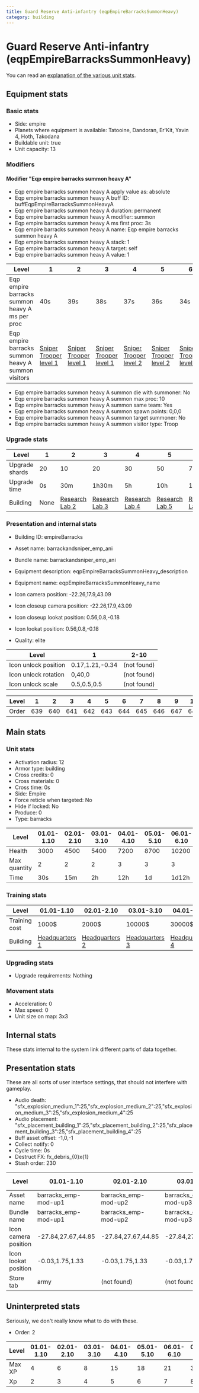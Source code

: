 ```yaml
---
title: Guard Reserve Anti-infantry (eqpEmpireBarracksSummonHeavy)
category: building
---
```


# Guard Reserve Anti-infantry (eqpEmpireBarracksSummonHeavy)

You can read an [explanation  of the various unit stats](unitexplained.md).

## Equipment stats

### Basic stats

  * Side: empire
  * Planets where equipment is available: Tatooine, Dandoran, Er'Kit, Yavin 4, Hoth, Takodana
  * Buildable unit: true
  * Unit capacity: 13

### Modifiers

#### Modifier "Eqp empire barracks summon heavy A"

  * Eqp empire barracks summon heavy A apply value as: absolute
  * Eqp empire barracks summon heavy A buff ID: buffEqpEmpireBarracksSummonHeavyA
  * Eqp empire barracks summon heavy A duration: permanent
  * Eqp empire barracks summon heavy A modifier: summon
  * Eqp empire barracks summon heavy A ms first proc: 3s
  * Eqp empire barracks summon heavy A name: Eqp empire barracks summon heavy A
  * Eqp empire barracks summon heavy A stack: 1
  * Eqp empire barracks summon heavy A target: self
  * Eqp empire barracks summon heavy A value: 1

|Level                                             |1                                    |2                                    |3                                    |4                                    |5                                    |6                                    |7                                    |8                                    |9                                    |10                                   |
|--------------------------------------------------|-------------------------------------|-------------------------------------|-------------------------------------|-------------------------------------|-------------------------------------|-------------------------------------|-------------------------------------|-------------------------------------|-------------------------------------|-------------------------------------|
|Eqp empire barracks summon heavy A ms per proc    |40s                                  |39s                                  |38s                                  |37s                                  |36s                                  |34s                                  |33s                                  |32s                                  |31s                                  |30s                                  |
|Eqp empire barracks summon heavy A summon visitors|[Sniper Trooper level 1](Sniper.html)|[Sniper Trooper level 1](Sniper.html)|[Sniper Trooper level 1](Sniper.html)|[Sniper Trooper level 2](Sniper.html)|[Sniper Trooper level 2](Sniper.html)|[Sniper Trooper level 2](Sniper.html)|[Sniper Trooper level 3](Sniper.html)|[Sniper Trooper level 3](Sniper.html)|[Sniper Trooper level 3](Sniper.html)|[Sniper Trooper level 4](Sniper.html)|


  * Eqp empire barracks summon heavy A summon die with summoner: No
  * Eqp empire barracks summon heavy A summon max proc: 10
  * Eqp empire barracks summon heavy A summon same team: Yes
  * Eqp empire barracks summon heavy A summon spawn points: 0,0,0
  * Eqp empire barracks summon heavy A summon target summoner: No
  * Eqp empire barracks summon heavy A summon visitor type: Troop

### Upgrade stats

|Level         |1   |2                                      |3                                      |4                                      |5                                      |6                                      |7                                      |8                                      |9                                      |10                                      |
|--------------|----|---------------------------------------|---------------------------------------|---------------------------------------|---------------------------------------|---------------------------------------|---------------------------------------|---------------------------------------|---------------------------------------|----------------------------------------|
|Upgrade shards|20  |10                                     |20                                     |30                                     |50                                     |70                                     |100                                    |130                                    |180                                    |220                                     |
|Upgrade time  |0s  |30m                                    |1h30m                                  |5h                                     |10h                                    |1d12h                                  |2d12h                                  |3d12h                                  |5d                                     |1w1d                                    |
|Building      |None|[Research Lab 2](empireOffenseLab.html)|[Research Lab 3](empireOffenseLab.html)|[Research Lab 4](empireOffenseLab.html)|[Research Lab 5](empireOffenseLab.html)|[Research Lab 6](empireOffenseLab.html)|[Research Lab 7](empireOffenseLab.html)|[Research Lab 8](empireOffenseLab.html)|[Research Lab 9](empireOffenseLab.html)|[Research Lab 10](empireOffenseLab.html)|


### Presentation and internal stats

  * Building ID: empireBarracks

  * Asset name: barrackandsniper_emp_ani
  * Bundle name: barrackandsniper_emp_ani
  * Equipment description: eqpEmpireBarracksSummonHeavy_description
  * Equipment name: eqpEmpireBarracksSummonHeavy_name
  * Icon camera position: -22.26,17.9,43.09
  * Icon closeup camera position: -22.26,17.9,43.09
  * Icon closeup lookat position: 0.56,0.8,-0.18
  * Icon lookat position: 0.56,0.8,-0.18
  * Quality: elite

|Level               |1              |2-10       |
|--------------------|---------------|-----------|
|Icon unlock position|0.17,1.21,-0.34|(not found)|
|Icon unlock rotation|0,40,0         |(not found)|
|Icon unlock scale   |0.5,0.5,0.5    |(not found)|


|Level|1  |2  |3  |4  |5  |6  |7  |8  |9  |10 |
|-----|---|---|---|---|---|---|---|---|---|---|
|Order|639|640|641|642|643|644|645|646|647|648|


## Main stats

### Unit stats

  * Activation radius: 12
  * Armor type: building
  * Cross credits: 0
  * Cross materials: 0
  * Cross time: 0s
  * Side: Empire
  * Force reticle when targeted: No
  * Hide if locked: No
  * Produce: 0
  * Type: barracks

|Level       |01.01-1.10|02.01-2.10|03.01-3.10|04.01-4.10|05.01-5.10|06.01-6.10|07.01-7.10|08.01-8.10|09.01-9.10|10.01-10.10|
|------------|----------|----------|----------|----------|----------|----------|----------|----------|----------|-----------|
|Health      |3000      |4500      |5400      |7200      |8700      |10200     |11700     |13200     |14700     |16200      |
|Max quantity|2         |2         |2         |3         |3         |3         |4         |4         |4         |4          |
|Time        |30s       |15m       |2h        |12h       |1d        |1d12h     |2d        |3d        |6d        |1w3d       |


### Training stats

|Level        |01.01-1.10                     |02.01-2.10                     |03.01-3.10                     |04.01-4.10                     |05.01-5.10                     |06.01-6.10                     |07.01-7.10                     |08.01-8.10                     |09.01-9.10                     |10.01-10.10                     |
|-------------|-------------------------------|-------------------------------|-------------------------------|-------------------------------|-------------------------------|-------------------------------|-------------------------------|-------------------------------|-------------------------------|--------------------------------|
|Training cost|1000$                          |2000$                          |10000$                         |30000$                         |75000$                         |275000$                        |400000$                        |800000$                        |2000000$                       |3500000$                        |
|Building     |[Headquarters 1](empireHQ.html)|[Headquarters 2](empireHQ.html)|[Headquarters 3](empireHQ.html)|[Headquarters 4](empireHQ.html)|[Headquarters 5](empireHQ.html)|[Headquarters 6](empireHQ.html)|[Headquarters 7](empireHQ.html)|[Headquarters 8](empireHQ.html)|[Headquarters 9](empireHQ.html)|[Headquarters 10](empireHQ.html)|


### Upgrading stats

  * Upgrade requirements: Nothing

### Movement stats

  * Acceleration: 0
  * Max speed: 0
  * Unit size on map: 3x3

## Internal stats

These stats internal to the system link different parts of data together.


## Presentation stats

These are all sorts of user interface settings, that should not interfere with gameplay.

  * Audio death: "sfx_explosion_medium_1":25,"sfx_explosion_medium_2":25,"sfx_explosion_medium_3":25,"sfx_explosion_medium_4":25
  * Audio placement: "sfx_placement_building_1":25,"sfx_placement_building_2":25,"sfx_placement_building_3":25,"sfx_placement_building_4":25
  * Buff asset offset: -1,0,-1
  * Collect notify: 0
  * Cycle time: 0s
  * Destruct FX: fx_debris_{0}x{1}
  * Stash order: 230

|Level               |01.01-1.10          |02.01-2.10          |03.01-3.10          |04.01-4.10          |05.01-5.10          |06.01-6.10          |07.01-7.10          |08.01-8.10, 9.01-9.10, 10.01-10.10|
|--------------------|--------------------|--------------------|--------------------|--------------------|--------------------|--------------------|--------------------|----------------------------------|
|Asset name          |barracks_emp-mod-up1|barracks_emp-mod-up2|barracks_emp-mod-up3|barracks_emp-mod-up4|barracks_emp-mod-up5|barracks_emp-mod-up6|barracks_emp-mod-up7|barracks_emp-mod-up8              |
|Bundle name         |barracks_emp-mod-up1|barracks_emp-mod-up2|barracks_emp-mod-up3|barracks_emp-mod-up4|barracks_emp-mod-up5|barracks_emp-mod-up6|barracks_emp-mod-up7|barracks_emp-mod-up8              |
|Icon camera position|-27.84,27.67,44.85  |-27.84,27.67,44.85  |-27.84,27.67,44.85  |-27.84,27.67,44.85  |-27.84,27.67,44.85  |-27.84,27.67,44.85  |-50.51,41.92,41.7   |-50.51,41.92,41.7                 |
|Icon lookat position|-0.03,1.75,1.33     |-0.03,1.75,1.33     |-0.03,1.75,1.33     |-0.03,1.75,1.33     |-0.03,1.75,1.33     |-0.03,1.75,1.33     |0.28,1.29,-0.14     |0.28,1.29,-0.14                   |
|Store tab           |army                |(not found)         |(not found)         |(not found)         |(not found)         |(not found)         |(not found)         |(not found)                       |


## Uninterpreted stats

Seriously, we don't really know what to do with these.

  * Order: 2

|Level |01.01-1.10|02.01-2.10|03.01-3.10|04.01-4.10|05.01-5.10|06.01-6.10|07.01-7.10|08.01-8.10|09.01-9.10|10.01-10.10|
|------|----------|----------|----------|----------|----------|----------|----------|----------|----------|-----------|
|Max XP|4         |6         |8         |15        |18        |21        |32        |36        |40        |44         |
|Xp    |2         |3         |4         |5         |6         |7         |8         |9         |10        |11         |


